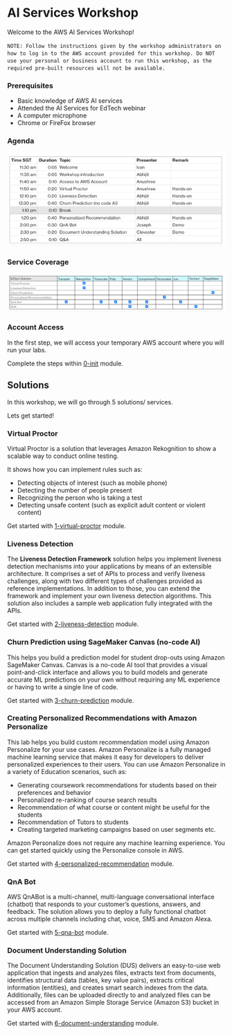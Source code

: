 # AI Services Workshop
Welcome to the AWS AI Services Workshop!

`NOTE: Follow the instructions given by the workshop administrators on how to log in to the AWS account provided for this workshop. Do NOT use your personal or business account to run this workshop, as the required pre-built resources will not be available.`


### Prerequisites
- Basic knowledge of AWS AI services
- Attended the AI Services for EdTech webinar
- A computer microphone
- Chrome or FireFox browser


### Agenda
![Agenda](./0-init/images/agenda.png)


### Service Coverage
![service Coverage](./0-init/images/service_coverage.png)


### Account Access
In the first step, we will access your temporary AWS account where you will run your labs.

Complete the steps within [0-init](./0-init/README.md) module.


## Solutions
In this workshop, we will go through 5 solutions/ services.

Lets get started!


### Virtual Proctor
Virtual Proctor is a solution that leverages Amazon Rekognition to show a scalable way to conduct online testing.

It shows how you can implement rules such as:
- Detecting objects of interest (such as mobile phone)
- Detecting the number of people present
- Recognizing the person who is taking a test
- Detecting unsafe content (such as explicit adult content or violent content)

Get started with [1-virtual-proctor](./1-virtual-proctor/README.md) module. </br>


### Liveness Detection 
The **Liveness Detection Framework** solution helps you implement liveness detection mechanisms into your applications by means of an extensible architecture. It comprises a set of APIs to process and verify liveness challenges, along with two different types of challenges provided as reference implementations. In addition to those, you can extend the framework and implement your own liveness detection algorithms. This solution also includes a sample web application fully integrated with the APIs. 

Get started with [2-liveness-detection](./2-liveness-detection/README.md) module. </br>


### Churn Prediction using SageMaker Canvas (no-code AI)
This helps you build a prediction model for student drop-outs using Amazon SageMaker Canvas. Canvas is a no-code AI tool that provides a visual point-and-click interface and allows you to build models and generate accurate ML predictions on your own without requiring any ML experience or having to write a single line of code.

Get started with [3-churn-prediction](./3-churn-prediction/README.md) module. </br>


### Creating Personalized Recommendations with Amazon Personalize
This lab helps you build custom recommendation model using Amazon Personalize for your use cases. Amazon Personalize is a fully managed machine learning service that makes it easy for developers to deliver personalized experiences to their users. 
You can use Amazon Personalize in a variety of Education scenarios, such as:
- Generating coursework recommendations for students based on their preferences and behavior
- Personalized re-ranking of course search results
- Recommendation of what course or content might be useful for the students
- Recommendation of Tutors to students
- Creating targeted marketing campaigns based on user segments etc. 

Amazon Personalize does not require any machine learning experience. You can get started quickly using the Personalize console in AWS.

Get started with [4-personalized-recommendation](./4-personalized-recommendation/README.md) module. </br>


### QnA Bot
AWS QnABot is a multi-channel, multi-language conversational interface (chatbot) that responds to your customer’s questions, answers, and feedback. The solution allows you to deploy a fully functional chatbot across multiple channels including chat, voice, SMS and Amazon Alexa. 

Get started with [5-qna-bot](./5-qna-bot/README.md) module. </br>


### Document Understanding Solution
The Document Understanding Solution (DUS) delivers an easy-to-use web application that ingests and analyzes files, extracts text from documents, identifies structural data (tables, key value pairs), extracts critical information (entities), and creates smart search indexes from the data. Additionally, files can be uploaded directly to and analyzed files can be accessed from an Amazon Simple Storage Service (Amazon S3) bucket in your AWS account.

Get started with [6-document-understanding](./6-document-understanding/README.md) module. </br>



